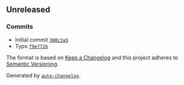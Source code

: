 ## Unreleased

### Commits

- Initial commit [`300c3a5`](https://github.com/frugan-it/docker-willfarrell-crontab/commit/300c3a51d9186de62949ddfad62ed8ae90a89449)
- Typo [`f9e7726`](https://github.com/frugan-it/docker-willfarrell-crontab/commit/f9e772695a91df2420b5fb61763f29b740c1c01f)

The format is based on [Keep a Changelog](https://keepachangelog.com/en/1.0.0/)
and this project adheres to [Semantic Versioning](https://semver.org/spec/v2.0.0.html).

Generated by [`auto-changelog`](https://github.com/CookPete/auto-changelog).
